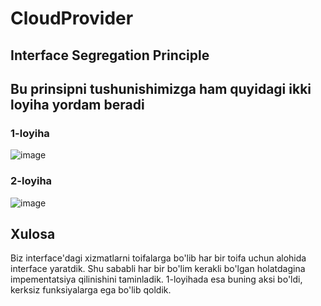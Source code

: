 # CloudProvider
## Interface Segregation Principle
## Bu prinsipni tushunishimizga ham quyidagi ikki loyiha yordam beradi
### 1-loyiha
![image](https://github.com/AlijonovAzamjon2303/CloudProvider/assets/112892881/69be86a2-28c3-40c5-8877-94d18a8873a1)
### 2-loyiha
![image](https://github.com/AlijonovAzamjon2303/CloudProvider/assets/112892881/7a9683af-edfa-4fed-aba6-b5807a4d37aa)
## Xulosa
Biz interface'dagi xizmatlarni toifalarga bo'lib har bir toifa uchun alohida interface yaratdik.
Shu sababli har bir bo'lim kerakli bo'lgan holatdagina impementatsiya qilinishini taminladik.
1-loyihada esa buning aksi bo'ldi, kerksiz funksiyalarga ega bo'lib qoldik.
